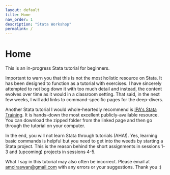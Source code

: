 ```yaml
---
layout: default
title: Home
nav_order: 1
description: "Stata Workshop"
permalink: /
---
```


# Home

This is an in-progress Stata tutorial for beginners.

Important to warn you that this is not the most holistic resource on Stata. It has been designed to function as a tutorial with exercises. I have sincerely attempted to not bog down it with too much detail and instead, the content evolves over time as it would in a classroom setting. That said, in the next few weeks, I will add links to command-specific pages for the deep-divers. 

Another Stata tutorial I would whole-heartedly recommend is [IPA's Stata Training](https://github.com/PovertyAction/IPA-Stata-Trainings). It is hands-down the most excellent publicly-available resource. You can download the zipped folder from the linked page and then go through the tutorial on your computer. 

In the end, you will not learn Stata through tutorials (AHA!). Yes, learning basic commands is helpful but you need to get into the weeds by starting a Stata project. This is the reason behind the short assignments in sessions 1-3 and (upcoming) projects in sessions 4-5. 

What I say in this tutorial may also often be incorrect. Please email at amolraswan@gmail.com with any errors or your suggestions. Thank you :)
